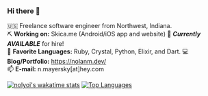 ### Hi there 👋

🇺🇸 Freelance software engineer from Northwest, Indiana.  
⛏ **Working on:** Skica.me (Android/iOS app and website)
🤝 ***Currently AVAILABLE*** for hire!  
🎨 **Favorite Languages:** Ruby, Crystal, Python, Elixir, and Dart.
💻 **Blog/Portfolio:** <https://nolanm.dev/>  
📫 **E-mail:** n.mayersky[at]hey.com  

[![nolyoi's wakatime stats](https://github-readme-stats.vercel.app/api/wakatime?username=nolyoi&theme=vue)](https://github.com/anuraghazra/github-readme-stats)
[![Top Languages](https://github-readme-stats.vercel.app/api/top-langs/?username=nolyoi&layout=compact&theme=vue&langs_count=8)](https://github.com/anuraghazra/github-readme-stats)


<!--
**nolyoi/nolyoi** is a ✨ _special_ ✨ repository because its `README.md` (this file) appears on your GitHub profile.

Here are some ideas to get you started:

- 🔭 I’m currently working on ...
- 🌱 I’m currently learning ...
- 👯 I’m looking to collaborate on ...
- 🤔 I’m looking for help with ...
- 💬 Ask me about ...
- 📫 How to reach me: ...
- 😄 Pronouns: ...
- ⚡ Fun fact: ...
-->
